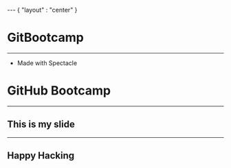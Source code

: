 --- { "layout" : "center" }
# GitBootcamp

---
- Made with Spectacle

<!-- slides.md -->

# GitHub Bootcamp

---

## This is my slide

---

## Happy Hacking
